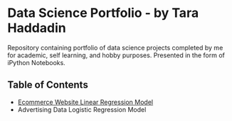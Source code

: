 # Data Science Portfolio - by Tara Haddadin
Repository containing portfolio of data science projects completed by me for academic, self learning, and hobby purposes. Presented in the form of iPython Notebooks.

## Table of Contents 
- [Ecommerce Website Linear Regression Model](https://github.com/tarahaddadin/Data_Science_Portfolio/blob/master/Ecommerce%20Website%20Linear%20Regression%20Model.ipynb)
- Advertising Data Logistic Regression Model
